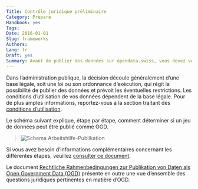 ```yaml
---
Title: Contrôle juridique préliminaire
Category: Prepare
Handbook: yes
Tags:
Date: 2016-01-01
Slug: frameworks
Authors:
Lang: fr
Draft: yes
Summary: Avant de publier des données sur opendata.swiss, vous devez vous assurer que celles-ci peuvent être publiées comme OGD.
---
```


Dans l’administration publique, la décision découle généralement d’une base légale, soit une loi ou son ordonnance d’exécution, qui régit la possibilité de publier des données et prévoit les éventuelles restrictions. Les conditions d’utilisation de vos données dépendent de la base légale. Pour de plus amples informations, reportez-vous à la section traitant des [conditions d’utilisation](terms).

Le schéma suivant explique, étape par étape, comment déterminer si un jeu de données peut être publié comme OGD.

> ![Schema Arbeitshilfe-Publikation](../../images/chart-arbeitshilfe-publikation-de.png)

Si vous avez besoin d’informations complémentaires concernant les différentes étapes, veuillez [consulter ce document](/fr/library/entscheid-rechtsgrundlagen).

Le document [Rechtliche Rahmenbedingungen zur Publikation von Daten als Open Government Data (OGD)](/fr/library/konzept-rechtliche-rahmen) présente en outre une vue d’ensemble des questions juridiques pertinentes en matière d’OGD.

